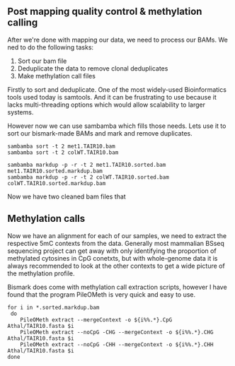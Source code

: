 ## Post mapping quality control & methylation calling

After we're done with mapping our data, we need to process our BAMs. We ned to do the following tasks:

1. Sort our bam file
2. Deduplicate the data to remove clonal deduplicates
3. Make methylation call files

Firstly to sort and deduplicate. One of the most widely-used Bioinformatics tools used today is samtools. And it can be frustrating to use because it lacks multi-threading options which would allow scalability to larger systems.

However now we can use sambamba which fills those needs. Lets use it to sort our bismark-made BAMs and mark and remove duplicates.

	sambamba sort -t 2 met1.TAIR10.bam
	sambamba sort -t 2 colWT.TAIR10.bam

	sambamba markdup -p -r -t 2 met1.TAIR10.sorted.bam met1.TAIR10.sorted.markdup.bam
	sambamba markdup -p -r -t 2 colWT.TAIR10.sorted.bam colWT.TAIR10.sorted.markdup.bam

Now we have two cleaned bam files that 

## Methylation calls



Now we have an alignment for each of our samples, we need to extract the respective 5mC contexts from the data. Generally most mammalian BSseq sequencing project can get away with only identifying the proportion of methylated cytosines in CpG conetxts, but with whole-genome data it is always recommended to look at the other contexts to get a wide picture of the methylation profile.

Bismark does come with methylation call extraction scripts, however I have found that the program PileOMeth is very quick and easy to use.

	for i in *.sorted.markdup.bam
 	 do
  		PileOMeth extract --mergeContext -o ${i%%.*}.CpG Athal/TAIR10.fasta $i
  		PileOMeth extract --noCpG -CHG --mergeContext -o ${i%%.*}.CHG Athal/TAIR10.fasta $i
  		PileOMeth extract --noCpG -CHH --mergeContext -o ${i%%.*}.CHH Athal/TAIR10.fasta $i
	done

